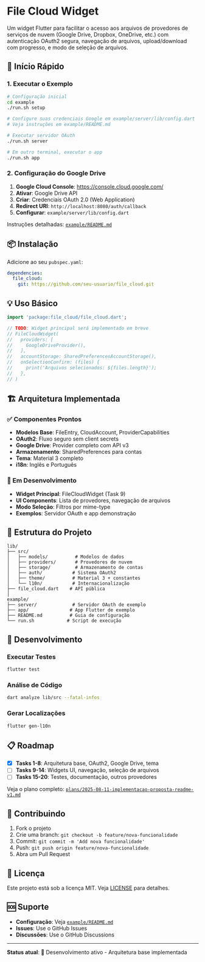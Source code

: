 # File Cloud Widget

Um widget Flutter para facilitar o acesso aos arquivos de provedores de serviços de nuvem (Google Drive, Dropbox, OneDrive, etc.) com autenticação OAuth2 segura, navegação de arquivos, upload/download com progresso, e modo de seleção de arquivos.

## 🚀 Início Rápido

### 1. Executar o Exemplo

```bash
# Configuração inicial
cd example
./run.sh setup

# Configure suas credenciais Google em example/server/lib/config.dart
# Veja instruções em example/README.md

# Executar servidor OAuth
./run.sh server

# Em outro terminal, executar o app
./run.sh app
```

### 2. Configuração do Google Drive

1. **Google Cloud Console**: https://console.cloud.google.com/
2. **Ativar**: Google Drive API
3. **Criar**: Credenciais OAuth 2.0 (Web Application)
4. **Redirect URI**: `http://localhost:8080/auth/callback`
5. **Configurar**: `example/server/lib/config.dart`

Instruções detalhadas: [`example/README.md`](example/README.md)

## 📦 Instalação

Adicione ao seu `pubspec.yaml`:

```yaml
dependencies:
  file_cloud:
    git: https://github.com/seu-usuario/file_cloud.git
```

## 💡 Uso Básico

```dart
import 'package:file_cloud/file_cloud.dart';

// TODO: Widget principal será implementado em breve
// FileCloudWidget(
//   providers: [
//     GoogleDriveProvider(),
//   ],
//   accountStorage: SharedPreferencesAccountStorage(),
//   onSelectionConfirm: (files) {
//     print('Arquivos selecionados: ${files.length}');
//   },
// )
```

## 🏗️ Arquitetura Implementada

### ✅ Componentes Prontos

- **Modelos Base**: FileEntry, CloudAccount, ProviderCapabilities
- **OAuth2**: Fluxo seguro sem client secrets
- **Google Drive**: Provider completo com API v3
- **Armazenamento**: SharedPreferences para contas
- **Tema**: Material 3 completo
- **i18n**: Inglês e Português

### 🚧 Em Desenvolvimento

- **Widget Principal**: FileCloudWidget (Task 9)
- **UI Components**: Lista de provedores, navegação de arquivos
- **Modo Seleção**: Filtros por mime-type
- **Exemplos**: Servidor OAuth e app demonstração

## 📁 Estrutura do Projeto

```
lib/
├── src/
│   ├── models/          # Modelos de dados
│   ├── providers/       # Provedores de nuvem
│   ├── storage/         # Armazenamento de contas
│   ├── auth/           # Sistema OAuth2
│   ├── theme/          # Material 3 + constantes
│   └── l10n/           # Internacionalização
├── file_cloud.dart    # API pública
│
example/
├── server/             # Servidor OAuth de exemplo
├── app/               # App Flutter de exemplo  
├── README.md          # Guia de configuração
└── run.sh            # Script de execução
```

## 🔧 Desenvolvimento

### Executar Testes

```bash
flutter test
```

### Análise de Código

```bash
dart analyze lib/src --fatal-infos
```

### Gerar Localizações

```bash
flutter gen-l10n
```

## 📋 Roadmap

- [x] **Tasks 1-8**: Arquitetura base, OAuth2, Google Drive, tema
- [ ] **Tasks 9-14**: Widgets UI, navegação, seleção de arquivos  
- [ ] **Tasks 15-20**: Testes, documentação, outros provedores

Veja o plano completo: [`plans/2025-08-11-implementacao-proposta-readme-v1.md`](plans/2025-08-11-implementacao-proposta-readme-v1.md)

## 🤝 Contribuindo

1. Fork o projeto
2. Crie uma branch: `git checkout -b feature/nova-funcionalidade`
3. Commit: `git commit -m 'Add nova funcionalidade'`
4. Push: `git push origin feature/nova-funcionalidade`
5. Abra um Pull Request

## 📄 Licença

Este projeto está sob a licença MIT. Veja [LICENSE](LICENSE) para detalhes.

## 🆘 Suporte

- **Configuração**: Veja [`example/README.md`](example/README.md)
- **Issues**: Use o GitHub Issues
- **Discussões**: Use o GitHub Discussions

---

**Status atual**: 🚧 Desenvolvimento ativo - Arquitetura base implementada